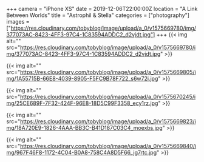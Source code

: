 +++
camera = "iPhone XS"
date = 2019-12-06T22:00:00Z
location = "A Link Between Worlds"
title = "Astrophil & Stella"
categories = ["photography"]
images = ["https://res.cloudinary.com/tobyblog/image/upload/a_0/v1575669780/img/377073AC-8423-4FF3-97C4-1C83594ADDC2_d2vjdt.jpg"]
+++
{{< img alt="" src="https://res.cloudinary.com/tobyblog/image/upload/a_0/v1575669780/img/377073AC-8423-4FF3-97C4-1C83594ADDC2_d2vjdt.jpg" >}}
<!--more-->

{{< img alt="" src="https://res.cloudinary.com/tobyblog/image/upload/a_0/v1575669805/img/1A55715B-66E8-4039-8905-F5FC9B78F722_s6w72i.jpg" >}}

{{< img alt="" src="https://res.cloudinary.com/tobyblog/image/upload/a_0/v1575670245/img/25CE689F-7F32-424F-96E8-18D5C99F3358_ecy1rz.jpg" >}}

{{< img alt="" src="https://res.cloudinary.com/tobyblog/image/upload/a_0/v1575669823/img/18A720E9-1826-4AAA-BB3C-B41D187C03C4_moexbs.jpg" >}}

{{< img alt="" src="https://res.cloudinary.com/tobyblog/image/upload/a_0/v1575669840/img/967F46F8-1172-4C04-B0A8-758C4A8D5F66_jg7rtc.jpg" >}}